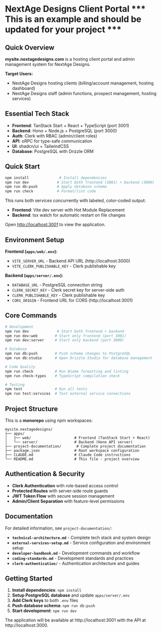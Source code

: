# NextAge Designs Client Portal *** This is an example and should be updated for your project ***

## Quick Overview

**mysite.nextagedesigns.com** is a hosting client portal and admin management system for NextAge Designs.

**Target Users:**
- NextAge Designs hosting clients (billing/account management, hosting dashboard)  
- NextAge Designs staff (admin functions, prospect management, hosting services)

## Essential Tech Stack

- **Frontend**: TanStack Start + React + TypeScript (port 3001)
- **Backend**: Hono + Node.js + PostgreSQL (port 3000)
- **Auth**: Clerk with RBAC (admin/client roles)
- **API**: oRPC for type-safe communication
- **UI**: shadcn/ui + TailwindCSS
- **Database**: PostgreSQL with Drizzle ORM

## Quick Start

```bash
npm install              # Install dependencies
npm run dev             # Start both frontend (3001) + backend (3000)
npm run db:push         # Apply database schema
npm run check           # Format/lint code
```

This runs both services concurrently with labeled, color-coded output:
- **Frontend**: Vite dev server with Hot Module Replacement
- **Backend**: tsx watch for automatic restart on file changes

Open [http://localhost:3001](http://localhost:3001) to view the application.

## Environment Setup

**Frontend (`apps/web/.env`):**
- `VITE_SERVER_URL` - Backend API URL (http://localhost:3000)
- `VITE_CLERK_PUBLISHABLE_KEY` - Clerk publishable key

**Backend (`apps/server/.env`):**  
- `DATABASE_URL` - PostgreSQL connection string
- `CLERK_SECRET_KEY` - Clerk secret key for server-side auth
- `CLERK_PUBLISHABLE_KEY` - Clerk publishable key
- `CORS_ORIGIN` - Frontend URL for CORS (http://localhost:3001)

## Core Commands

```bash
# Development
npm run dev             # Start both frontend + backend
npm run dev:web        # Start only frontend (port 3001)
npm run dev:server     # Start only backend (port 3000)

# Database
npm run db:push        # Push schema changes to PostgreSQL
npm run db:studio      # Open Drizzle Studio for database management

# Code Quality
npm run check          # Run Biome formatting and linting
npm run check-types    # TypeScript compilation check

# Testing
npm test               # Run all tests
npm run test:services  # Test external service connections
```

## Project Structure

This is a **monorepo** using npm workspaces:

```
mysite.nextagedesigns/
├── apps/
│   ├── web/                    # Frontend (TanStack Start + React)
│   └── server/                 # Backend (Hono API server)
├── project-documentation/       # Complete project documentation
├── package.json                # Root workspace configuration
├── CLAUDE.md                   # Claude Code instructions
└── README.md                   # This file - project overview
```

## Authentication & Security

- **Clerk Authentication** with role-based access control
- **Protected Routes** with server-side route guards
- **JWT Token Flow** with secure session management
- **Admin/Client Separation** with feature-level permissions

## Documentation

For detailed information, see `project-documentation/`:

- **`technical-architecture.md`** - Complete tech stack and system design
- **`external-services-setup.md`** - Service configuration and environment setup
- **`developer-handbook.md`** - Development commands and workflow
- **`coding-standards.md`** - Development standards and practices
- **`clerk-authentication/`** - Authentication architecture and guides

## Getting Started

1. **Install dependencies**: `npm install`
2. **Setup PostgreSQL database** and update `apps/server/.env`
3. **Add Clerk keys** to both `.env` files
4. **Push database schema**: `npm run db:push`
5. **Start development**: `npm run dev`

The application will be available at http://localhost:3001 with the API at http://localhost:3000.